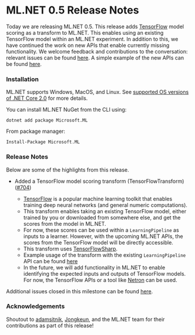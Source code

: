 # ML.NET 0.5 Release Notes

Today we are releasing ML.NET 0.5. This release adds [TensorFlow](https://www.tensorflow.org/) model scoring as a transform to ML.NET. This enables using an existing TensorFlow model within an ML.NET experiment. In addition to this, we have continued the work on new APIs that enable currently missing functionality. We welcome feedback and contributions to the conversation: relevant issues can be found [here](https://github.com/dotnet/machinelearning/projects/4). A simple example of the new APIs can be found [here](https://github.com/dotnet/machinelearning/blob/21b61447a342718c93f4b47ef8b5f2ec6d9f0c44/test/Microsoft.ML.Tests/Scenarios/Api/AspirationalExamples.cs).

### Installation

ML.NET supports Windows, MacOS, and Linux. See [supported OS versions of .NET
Core
2.0](https://github.com/dotnet/core/blob/master/release-notes/2.0/2.0-supported-os.md)
for more details.

You can install ML.NET NuGet from the CLI using:
```
dotnet add package Microsoft.ML
```

From package manager:
```
Install-Package Microsoft.ML
```

### Release Notes

Below are some of the highlights from this release.

* Added a TensorFlow model scoring transform (TensorFlowTransform)
  ([#704](https://github.com/dotnet/machinelearning/pull/704))

    * [TensorFlow](https://www.tensorflow.org/) is a popular machine learning toolkit that enables training deep neural networks (and general numeric computations).
    * This transform enables taking an existing TensorFlow model, either trained by you or downloaded from somewhere else, and get the scores from the model in ML.NET.
    * For now, these scores can be used within a `LearningPipeline` as inputs to a learner. However, with the upcoming ML.NET APIs, the scores from the TensorFlow model will be directly accessible.
    * This transform uses [TensorFlowSharp](https://github.com/migueldeicaza/TensorFlowSharp).
    * Example usage of the transform with the existing `LearningPipeline` API can be found [here](https://github.com/dotnet/machinelearning/blob/6ac380a4d3f44ee7b015461f74c4298b0ed5184b/test/Microsoft.ML.Tests/Scenarios/TensorflowTests.cs)
    * In the future, we will add functionality in ML.NET to enable identifying the expected inputs and outputs of TensorFlow models. For now, the TensorFlow APIs or a tool like [Netron](https://github.com/lutzroeder/Netron) can be used.

Additional issues closed in this milestone can be found
[here](https://github.com/dotnet/machinelearning/milestone/4?closed=1).

### Acknowledgements

Shoutout to [adamsitnik](https://github.com/adamsitnik),
[Jongkeun](https://github.com/Jongkeun), and the ML.NET team for their
contributions as part of this release! 